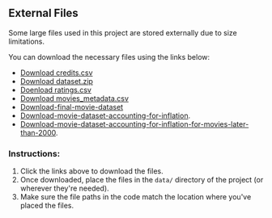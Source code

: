 ## External Files

Some large files used in this project are stored externally due to size limitations.

You can download the necessary files using the links below:

- [Download credits.csv](https://drive.google.com/file/d/1Qy85zGdSu1v9wi5Giv56AQ4EL4z5cc_f/view?usp=sharing)
- [Download dataset.zip](https://drive.google.com/file/d/your-other-file-id/view?usp=sharing)
- [Doenload ratings.csv](https://drive.google.com/file/d/1YaQH1D6Xb2MHj0g_jRFjv9BQ90rqaL3e/view?usp=sharing)
- [Download movies_metadata.csv](https://drive.google.com/file/d/1J2QK3KzSDwce9633lSQ32YDR8S4RmpU0/view?usp=sharing)
- [Download-final-movie-dataset](https://drive.google.com/file/d/1yRgxFjLLNqHmPcb3s_N6CEvzgVLvO0GX/view?usp=drive_link)
- [Download-movie-dataset-accounting-for-inflation](https://drive.google.com/file/d/1VX2QptJ4d1jjAoH8bYGOUT4AlxcZ4RYH/view?usp=drive_link).
- [Download-movie-dataset-accounting-for-inflation-for-movies-later-than-2000](https://drive.google.com/file/d/132bWpax5tbQxK8nEj744-pZI2JOiEA71/view?usp=drive_link).

### Instructions:
1. Click the links above to download the files.
2. Once downloaded, place the files in the `data/` directory of the project (or wherever they're needed).
3. Make sure the file paths in the code match the location where you've placed the files.
